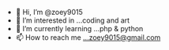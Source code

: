 - 👋 Hi, I’m @zoey9015
- 👀 I’m interested in ...coding and art
- 🌱 I’m currently learning ...php & python
- 📫 How to reach me ...zoey9015@gmail.com

<!---
zoey9015/zoey9015 is a ✨ special ✨ repository because its `README.md` (this file) appears on your GitHub profile.
You can click the Preview link to take a look at your changes.
--->
